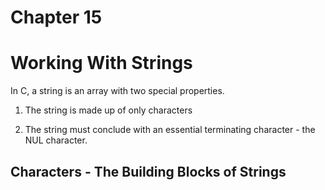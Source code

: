 # Chapter 15
# Working With Strings

In C, a string is an array with two special properties.

1. The string is made up of only characters

2. The string must conclude with an essential terminating character - the NUL character.

## Characters - The Building Blocks of Strings

